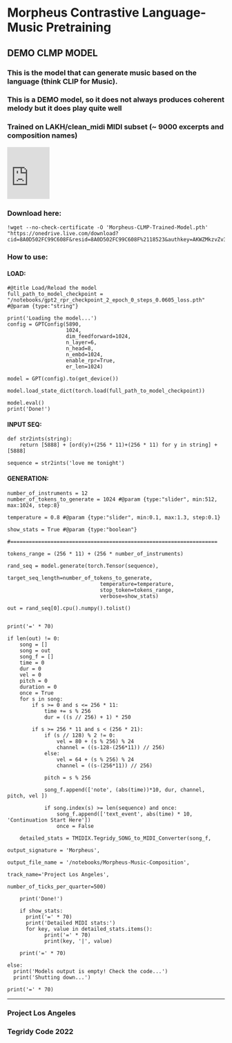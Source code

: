 # Morpheus Contrastive Language-Music Pretraining

## DEMO CLMP MODEL

### This is the model that can generate music based on the language (think CLIP for Music).

### This is a DEMO model, so it does not always produces coherent melody but it does play quite well

### Trained on LAKH/clean_midi MIDI subset (~ 9000 excerpts and composition names)

<iframe src="https://onedrive.live.com/embed?cid=8A0D502FC99C608F&resid=8A0D502FC99C608F%2118523&authkey=AKWZMkzvZv3WBSo" width="98" height="120" frameborder="0" scrolling="no"></iframe>

### Download here:

```
!wget --no-check-certificate -O 'Morpheus-CLMP-Trained-Model.pth' "https://onedrive.live.com/download?cid=8A0D502FC99C608F&resid=8A0D502FC99C608F%2118523&authkey=AKWZMkzvZv3WBSo"
```

### How to use:

#### LOAD:

```
#@title Load/Reload the model
full_path_to_model_checkpoint = "/notebooks/gpt2_rpr_checkpoint_2_epoch_0_steps_0.0605_loss.pth" #@param {type:"string"}

print('Loading the model...')
config = GPTConfig(5890, 
                   1024,
                   dim_feedforward=1024,
                   n_layer=6, 
                   n_head=8, 
                   n_embd=1024,
                   enable_rpr=True,
                   er_len=1024)

model = GPT(config).to(get_device())

model.load_state_dict(torch.load(full_path_to_model_checkpoint))

model.eval()
print('Done!')
```

#### INPUT SEQ:

```
def str2ints(string):
    return [5888] + [ord(y)+(256 * 11)+(256 * 11) for y in string] + [5888]

sequence = str2ints('love me tonight')
```

#### GENERATION:

```
number_of_instruments = 12
number_of_tokens_to_generate = 1024 #@param {type:"slider", min:512, max:1024, step:8}

temperature = 0.8 #@param {type:"slider", min:0.1, max:1.3, step:0.1}

show_stats = True #@param {type:"boolean"}

#===================================================================

tokens_range = (256 * 11) + (256 * number_of_instruments)

rand_seq = model.generate(torch.Tensor(sequence), 
                              target_seq_length=number_of_tokens_to_generate, 
                              temperature=temperature,
                              stop_token=tokens_range,
                              verbose=show_stats)
    
out = rand_seq[0].cpu().numpy().tolist()


print('=' * 70)

if len(out) != 0:
    song = []
    song = out
    song_f = []
    time = 0
    dur = 0
    vel = 0
    pitch = 0
    duration = 0
    once = True
    for s in song:
        if s >= 0 and s <= 256 * 11:
            time += s % 256
            dur = ((s // 256) + 1) * 250

        if s >= 256 * 11 and s < (256 * 21):
            if (s // 128) % 2 != 0:
                vel = 80 + (s % 256) % 24
                channel = ((s-128-(256*11)) // 256)
            else:
                vel = 64 + (s % 256) % 24
                channel = ((s-(256*11)) // 256)

            pitch = s % 256

            song_f.append(['note', (abs(time))*10, dur, channel, pitch, vel ])

            if song.index(s) >= len(sequence) and once:
                song_f.append(['text_event', abs(time) * 10, 'Continuation Start Here'])
                once = False

    detailed_stats = TMIDIX.Tegridy_SONG_to_MIDI_Converter(song_f,
                                                          output_signature = 'Morpheus',  
                                                          output_file_name = '/notebooks/Morpheus-Music-Composition', 
                                                          track_name='Project Los Angeles', 
                                                          number_of_ticks_per_quarter=500)

    print('Done!')

    if show_stats:
      print('=' * 70)
      print('Detailed MIDI stats:')
      for key, value in detailed_stats.items():
            print('=' * 70)
            print(key, '|', value)

    print('=' * 70)

else:
  print('Models output is empty! Check the code...')
  print('Shutting down...')

print('=' * 70)
```

***

### Project Los Angeles

### Tegridy Code 2022
